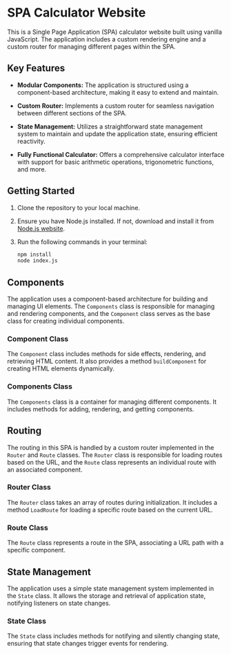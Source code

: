# SPA Calculator Website

This is a Single Page Application (SPA) calculator website built using vanilla JavaScript. The application includes a custom rendering engine and a custom router for managing different pages within the SPA.

## Key Features

- **Modular Components:** The application is structured using a component-based architecture, making it easy to extend and maintain.

- **Custom Router:** Implements a custom router for seamless navigation between different sections of the SPA.

- **State Management:** Utilizes a straightforward state management system to maintain and update the application state, ensuring efficient reactivity.

- **Fully Functional Calculator:** Offers a comprehensive calculator interface with support for basic arithmetic operations, trigonometric functions, and more.

## Getting Started

1. Clone the repository to your local machine.
2. Ensure you have Node.js installed. If not, download and install it from [Node.js website](https://nodejs.org/).
3. Run the following commands in your terminal:

   ```bash
   npm install
   node index.js

## Components

The application uses a component-based architecture for building and managing UI elements. The `Components` class is responsible for managing and rendering components, and the `Component` class serves as the base class for creating individual components.

### Component Class

The `Component` class includes methods for side effects, rendering, and retrieving HTML content. It also provides a method `buildComponent` for creating HTML elements dynamically.

### Components Class

The `Components` class is a container for managing different components. It includes methods for adding, rendering, and getting components.

## Routing

The routing in this SPA is handled by a custom router implemented in the `Router` and `Route` classes. The `Router` class is responsible for loading routes based on the URL, and the `Route` class represents an individual route with an associated component.

### Router Class

The <span classname="code-tag">`Router`</span> class takes an array of routes during initialization. It includes a method <span classname="code-tag">`LoadRoute`</span> for loading a specific route based on the current URL.

### Route Class

The `Route` class represents a route in the SPA, associating a URL path with a specific component.

## State Management

The application uses a simple state management system implemented in the `State` class. It allows the storage and retrieval of application state, notifying listeners on state changes.

### State Class

The `State` class includes methods for notifying and silently changing state, ensuring that state changes trigger events for rendering.
